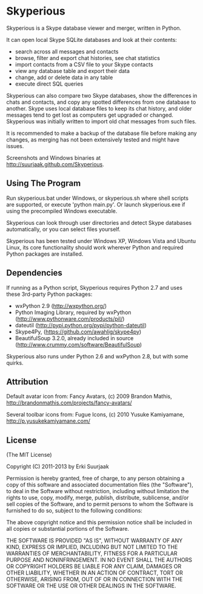 Skyperious
===========

Skyperious is a Skype database viewer and merger, written in Python.

It can open local Skype SQLite databases and look at their contents:

- search across all messages and contacts
- browse, filter and export chat histories, see chat statistics
- import contacts from a CSV file to your Skype contacts
- view any database table and export their data
- change, add or delete data in any table
- execute direct SQL queries

Skyperious can also compare two Skype databases, show the differences in chats
and contacts, and copy any spotted differences from one database to another.
Skype uses local database files to keep its chat history, and older messages
tend to get lost as computers get upgraded or changed. Skyperious was initially
written to import old chat messages from such files.

It is recommended to make a backup of the database file before making any
changes, as merging has not been extensively tested and might have issues.

Screenshots and Windows binaries at http://suurjaak.github.com/Skyperious.


Using The Program
-----------------

Run skyperious.bat under Windows, or skyperious.sh where shell scripts are
supported, or execute 'python main.py'. Or launch skyperious.exe if
using the precompiled Windows executable.

Skyperious can look through user directories and detect Skype databases
automatically, or you can select files yourself.

Skyperious has been tested under Windows XP, Windows Vista and Ubuntu Linux,
its core functionality should work wherever Python and required Python
packages are installed.


Dependencies
------------

If running as a Python script, Skyperious requires Python 2.7 and uses
these 3rd-party Python packages:

* wxPython 2.9 (http://wxpython.org/)
* Python Imaging Library, required by wxPython
  (http://www.pythonware.com/products/pil/)
* dateutil (http://pypi.python.org/pypi/python-dateutil)
* Skype4Py, (https://github.com/awahlig/skype4py)
* BeautifulSoup 3.2.0, already included in source
  (http://www.crummy.com/software/BeautifulSoup)

Skyperious also runs under Python 2.6 and wxPython 2.8, but with some quirks.


Attribution
-----------

Default avatar icon from:
  Fancy Avatars, (c) 2009 Brandon Mathis,
  http://brandonmathis.com/projects/fancy-avatars/

Several toolbar icons from:
  Fugue Icons, (c) 2010 Yusuke Kamiyamane,
  http://p.yusukekamiyamane.com/


License
-------

(The MIT License)

Copyright (C) 2011-2013 by Erki Suurjaak

Permission is hereby granted, free of charge, to any person obtaining a copy
of this software and associated documentation files (the "Software"), to deal
in the Software without restriction, including without limitation the rights
to use, copy, modify, merge, publish, distribute, sublicense, and/or sell
copies of the Software, and to permit persons to whom the Software is
furnished to do so, subject to the following conditions:

The above copyright notice and this permission notice shall be included in
all copies or substantial portions of the Software.

THE SOFTWARE IS PROVIDED "AS IS", WITHOUT WARRANTY OF ANY KIND, EXPRESS OR
IMPLIED, INCLUDING BUT NOT LIMITED TO THE WARRANTIES OF MERCHANTABILITY,
FITNESS FOR A PARTICULAR PURPOSE AND NONINFRINGEMENT. IN NO EVENT SHALL THE
AUTHORS OR COPYRIGHT HOLDERS BE LIABLE FOR ANY CLAIM, DAMAGES OR OTHER
LIABILITY, WHETHER IN AN ACTION OF CONTRACT, TORT OR OTHERWISE, ARISING FROM,
OUT OF OR IN CONNECTION WITH THE SOFTWARE OR THE USE OR OTHER DEALINGS IN
THE SOFTWARE.

